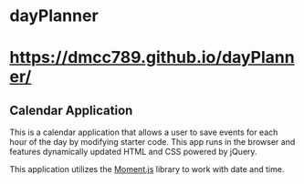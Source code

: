# dayPlanner

# https://dmcc789.github.io/dayPlanner/

## Calendar Application

This is a calendar application that allows a user to save events for each hour of the day by modifying starter code. This app runs in the browser and features dynamically updated HTML and CSS powered by jQuery.

This application utilizes the [Moment.js](https://momentjs.com/) library to work with date and time. 